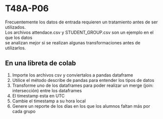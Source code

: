 # T48A-P06

Frecuentemente los datos de entrada requieren un tratamiento antes de ser utilizados.  
Los archivos attendace.csv y STUDENT_GROUP.csv son un ejemplo en el que los datos   
se analizan mejor si se realizan algunas transformaciones antes de utilizarlos.   

## En una libreta de colab

1) Importe los archivos csv y conviertalos a pandas dataframe   
2) Utilice el método describe de pandas para entender los tipos de datos   
3) Transforme uno de los dataframes para poder realizar un merge (join: intersección) entre los dataframes   
4) El timestamp esta en UTC   
5) Cambie el timestamp a su hora local   
6) Genere un reporte de los días en los que los alumnos faltan más por cada grupo   
